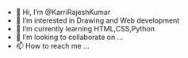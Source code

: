 - 👋 Hi, I’m @KarriRajeshKumar
- 👀 I’m interested in Drawing and Web development
- 🌱 I’m currently learning HTML,CSS,Python
- 💞️ I’m looking to collaborate on ...
- 📫 How to reach me ...

<!---
KarriRajeshKumar/KarriRajeshKumar is a ✨ special ✨ repository because its `README.md` (this file) appears on your GitHub profile.
You can click the Preview link to take a look at your changes.
--->
